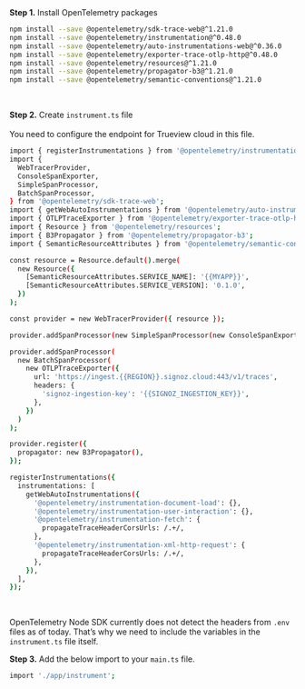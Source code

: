 &nbsp;

**Step 1.** Install OpenTelemetry packages

```bash
npm install --save @opentelemetry/sdk-trace-web@^1.21.0                                                                   
npm install --save @opentelemetry/instrumentation@^0.48.0
npm install --save @opentelemetry/auto-instrumentations-web@^0.36.0
npm install --save @opentelemetry/exporter-trace-otlp-http@^0.48.0
npm install --save @opentelemetry/resources@^1.21.0
npm install --save @opentelemetry/propagator-b3@^1.21.0
npm install --save @opentelemetry/semantic-conventions@^1.21.0
```
&nbsp;

**Step 2.** Create `instrument.ts` file<br></br>
You need to configure the endpoint for Trueview cloud in this file.

```bash
import { registerInstrumentations } from '@opentelemetry/instrumentation';
import {
  WebTracerProvider,
  ConsoleSpanExporter,
  SimpleSpanProcessor,
  BatchSpanProcessor,
} from '@opentelemetry/sdk-trace-web';
import { getWebAutoInstrumentations } from '@opentelemetry/auto-instrumentations-web';
import { OTLPTraceExporter } from '@opentelemetry/exporter-trace-otlp-http';
import { Resource } from '@opentelemetry/resources';
import { B3Propagator } from '@opentelemetry/propagator-b3';
import { SemanticResourceAttributes } from '@opentelemetry/semantic-conventions';

const resource = Resource.default().merge(
  new Resource({
    [SemanticResourceAttributes.SERVICE_NAME]: '{{MYAPP}}',
    [SemanticResourceAttributes.SERVICE_VERSION]: '0.1.0',
  })
);

const provider = new WebTracerProvider({ resource });

provider.addSpanProcessor(new SimpleSpanProcessor(new ConsoleSpanExporter()));

provider.addSpanProcessor(
  new BatchSpanProcessor(
    new OTLPTraceExporter({
      url: 'https://ingest.{{REGION}}.signoz.cloud:443/v1/traces',
      headers: {
        'signoz-ingestion-key': '{{SIGNOZ_INGESTION_KEY}}',
      },
    })
  )
);

provider.register({
  propagator: new B3Propagator(),
});

registerInstrumentations({
  instrumentations: [
    getWebAutoInstrumentations({
      '@opentelemetry/instrumentation-document-load': {},
      '@opentelemetry/instrumentation-user-interaction': {},
      '@opentelemetry/instrumentation-fetch': {
        propagateTraceHeaderCorsUrls: /.+/,
      },
      '@opentelemetry/instrumentation-xml-http-request': {
        propagateTraceHeaderCorsUrls: /.+/,
      },
    }),
  ],
});

```

&nbsp;
&nbsp;

OpenTelemetry Node SDK currently does not detect the headers from `.env` files as of today. That’s why we need to include the variables in the `instrument.ts` file itself.


**Step 3.** Add the below import to your `main.ts` file.

```bash
import './app/instrument';
```